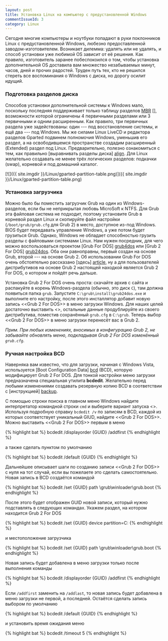 ```yaml
---
layout: post
title: Установка Linux на компьютер с предустановленной Windows
commentIssueId: 3
category: Linux
---
```


Сегодня многие компьютеры и ноутбуки попадают в руки поклонников Linux
с предустановленной Windows, любезно предоставленной
заводом-изготовителем. Возникает дилемма: удалять или не удалять, и
способ установки уже любимой OS зависит от её решения. Как правило,
изготовитель заранее побеспокоился о том, чтобы установка
дополнительной OS доставила вам множество незабываемых минут, часов,
дней и прочих радостей. Труден путь тех, кто не решился стереть все
воспоминания о Windows с диска, но дорогу осилит идущий.

<!--more-->

### Подготовка разделов диска

Способов установки дополнительной системы к Windows мало, поскольку
последняя поддерживает только таблицу разделов [MBR] [], возможности
которой ограничены 4 первичными разделами или 3 первичными и одним
расширенным. Как правило, три первичных раздела уже задействованы:
один --- под восстановление системы, и ещё два --- под Windows. Мы же
силами Linux LiveCD и редактора разделов Gparted подвинем полномочия
Windows, уменьшив его раздел, а на освободившемся пространстве
создадим расширенный (Extended) раздел под Linux. Предварительно,
полезно ознакомиться с тем, как правильно [выравнивать разделы диска]
[align]. Для Linux желательно создавать не менее трёх логических
разделов: подкачки (swap), корневой и под домашний каталог.

[MBR]: http://ru.wikipedia.org/wiki/Главная_загрузочная_запись
[align]: http://www.linux.org.ru/wiki/en/Выравнивание_разделов_диска

[![]({{ site.imgdir }}/Linux/gparted-partition-table.png)]({{ site.imgdir }}/Linux/gparted-partition-table.png)

### Установка загрузчика

Можно было бы поместить загрузчик Grub на один из Windows-разделов,
если бы не неприкрытая любовь MicroSoft к NTFS. Для Grub эта файловая
система не подходит, поэтому установите Grub в корневой раздел Linux и
скопируйте файл настройки (`/boot/grub/grub.cfg` для Grub 2) в место,
доступное из-под Windows. BIOS будет передавать управление Windows, а
уже потом будет грузиться Grub. Однако, Windows не обладает
способностью грузить разделы с файловыми системами Linux. Нам нужен
посредник, для чего можно воспользоваться проектом [Grub For DOS]
[grub4dos] или [Grub 2 For DOS] [grub24dos]. Оба они равноправны,
первый создан на основе Grub, второй --- на основе Grub 2. Об
использовании Grub For DOS очень обстоятельно рассказано [здесь]
[article], ну а для пользователей дистрибутивов на основе Grub 2
настоящей находкой является Grub 2 For DOS, о котором и пойдёт речь
дальше.

[grub4dos]: http://sourceforge.net/projects/grub4dos/
[grub24dos]: http://sourceforge.net/projects/grub24dos/
[article]: http://ru.d-ws.biz/articles/install-ubuntu-from-flash-on-s205.shtml

Установка Grub 2 For DOS очень проста: скачайте архив с сайта и
распакуйте в корень Windows-раздела (обычно, это диск `C`), там должна
появиться папка `grub`. Запустите `C:\grub\install\grub24dos.exe` и
выполните его настройку, после этого инсталлятор добавит новую запись
<<Grub 2 For DOS>> в меню загрузки Windows. Для наших целей достаточно
выставить <<Windows boot timeout>>, остальные данные продублируйте из
своего дистрибутива, поместив сохранённый `grub.cfg` в `C:\grub`.
Теперь выбор <<Grub 2 For DOS>> в меню загрузки перенесёт вас в Grub
2.

*Прим. При любых изменениях, вносимых в конфигурацию Grub 2, не
забывайте обновлять меню, подкладывая Grub 2 For DOS изменённый
`grub.cfg`.*

### Ручная настройка BCD

Наверняка вам известно, что для загрузки, начиная с Windows Vista,
используется [Boot Configuration Data] [bcd] (BCD), которую
модифицирует Grub 2 For DOS. Для тонкой настройки меню загрузки
предназначена специальная утилита **bcdedit**. Желательно перед любыми
изменениями создавать резервную копию BCD в соответствии с
[инструкцией] [backup].

[bcd]: http://en.wikipedia.org/wiki/Windows_Vista_startup_process#Boot_Configuration_Data
[backup]: http://sourcedaddy.com/windows-7/how-to-back-up-and-restore-settings.html

С помощью строки поиска в главном меню Windows найдите интерпретатор
командной строки `cmd` и выберите вариант запуска <<Run as
administrator>>. Используя подробную справку `bcdedit /v` по записям в
BCD, каждой из которых соответствует уникальный GIUD, найдите <<Grub 2
For DOS>>. Можно выставить <<Grub 2 For DOS>> первым в меню

{% highlight bat %}
bcdedit /displayorder {GUID} /addfirst
{% endhighlight %}

а также сделать пунктом по умолчанию

{% highlight bat %}
bcdedit /default {GUID}
{% endhighlight %}

Дальнейшее описывает шаги по созданию записи <<Grub 2 For DOS>> с нуля
на тот случай, если вы пожелаете это сделать самостоятельно. Новая
запись в BCD создаётся командой

{% highlight bat %}
bcdedit /set {GUID} path \grub\winloader\grub.boot
{% endhighlight %}

После этого будет отображен GUID новой записи, который нужно
подставлять в следующих командах. Укажем раздел, на котором находится
Grub 2 For DOS

{% highlight bat %}
bcdedit /set {GUID} device partition=C:
{% endhighlight %}

и местоположение загрузчика

{% highlight bat %}
bcdedit /set {GUID} path \grub\winloader\grub.boot
{% endhighlight %}

Новая запись будет добавлена в меню загрузки только после выполнения
команды

{% highlight bat %}
bcdedit /displayorder {GUID} /addfirst
{% endhighlight %}

Если `/addfirst` заменить на `/addlast`, то новая запись будет
добавлена в меню загрузки не первой, а последней. Остаётся сделать
запись выбором по умолчанию

{% highlight bat %}
bcdedit /default {GUID}
{% endhighlight %}

и установить время ожидания меню

{% highlight bat %}
bcdedit /timeout 5
{% endhighlight %}

<!-- Local IspellDict: russian -->
